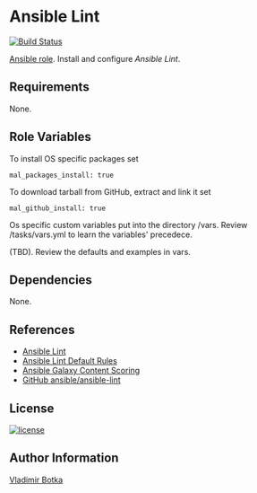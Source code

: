 Ansible Lint
============

[![Build Status](https://travis-ci.org/vbotka/ansible-ansible_lint.svg?branch=master)](https://travis-ci.org/vbotka/ansible-ansible_lint)

[Ansible role](https://galaxy.ansible.com/vbotka/ansible_lint/). Install and configure *Ansible Lint*.


Requirements
------------

None.


Role Variables
--------------

To install OS specific packages set

```
mal_packages_install: true
```

To download tarball from GitHub, extract and link it set

```
mal_github_install: true
```

Os specific custom variables put into the directory /vars. Review
/tasks/vars.yml to learn the variables' precedece.

(TBD). Review the defaults and examples in vars.


Dependencies
------------

None.


References
----------

- [Ansible Lint](https://docs.ansible.com/ansible-lint/)
- [Ansible Lint Default Rules](https://docs.ansible.com/ansible-lint/rules/default_rules.html#default-rules)
- [Ansible Galaxy Content Scoring](https://galaxy.ansible.com/docs/contributing/content_scoring.html#syntax-score)
- [GitHub ansible/ansible-lint](https://github.com/ansible/ansible-lint)


License
-------

[![license](https://img.shields.io/badge/license-BSD-red.svg)](https://www.freebsd.org/doc/en/articles/bsdl-gpl/article.html)



Author Information
------------------

[Vladimir Botka](https://botka.link)
